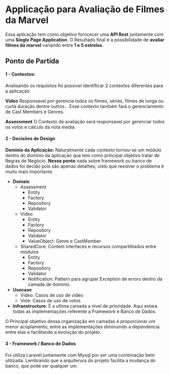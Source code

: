 
# Applicação para Avaliação de Filmes da Marvel

Essa aplicação tem como objetivo forncecer uma **API Rest** juntamente com uma **Single Page Application**.
O Resultado final é a possibilidade de **avaliar filmes da marvel** variando entre **1 e 5 estrelas**.

## Ponto de Partida

#### 1 - Contextos:
Analisando os requisitos foi possivel identificar 2 contextos diferentes para a aplicação:

**Video**
Responsavel por gerencia todos os filmes, séries, filmes de longa ou curta duração dentre outros...
Esse contexto também fará o gerenciamento de Cast Members e Genres.

**Assessment**
O Contexto de avaliação será responsavel por gerenciar todos os votos e cálculo da nota média.

#### 2 - Decisões de Design

**Dominio da Aplicação:** Naturalmente cada contexto tornou-se um módulo dentro do dominio da aplicação que tem como principal objetivo tratar de Regras de Negócio. **Nesse ponto** nada sobre framework ou banco de dados foi decido pois são apenas detalhes, visto que resolver o problema é muito mais importante.

- **Domain**
  - Assessment
    - Entity
    - Factory
    - Repository
    - Validator
  - Video
    - Entity
    - Factory
    - Repository
    - Validator
    - ValueObject: Genre e CastMember
  - SharedCore: Contem interfaces e recursos compartilhados entre módulos
    - Entity
    - Factory
    - Repository
    - Validator
    - Notification: Pattern para agrupar Exception de errors dentro da camada de dominio
- **Usecase**
  - Video: Casos de uso de video
  - Vote: Casos de uso de votos
- **Infraestructure**: É a ultima camada a nivel de prioridade. Aqui estara todas as implementações referente a Framework e Banco de Dados.

O Principal objetivo dessa organização em camadas é proporcionar um menor acoplamento, entre as implementações diminuindo a dependencia entre elas e facilitando a evolução do projeto.

#### 3 - Framework / Banco de Dados
Foi utiliza Laravel juntamente com Mysql por ser uma combinação bem utilizada.
Lembrando que a arquiterura do projeto facilita a mudança do banco, que pode ser qualquer um.

